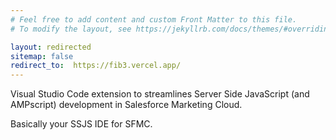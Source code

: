 ```yaml
---
# Feel free to add content and custom Front Matter to this file.
# To modify the layout, see https://jekyllrb.com/docs/themes/#overriding-theme-defaults

layout: redirected
sitemap: false
redirect_to:  https://fib3.vercel.app/
---
```


Visual Studio Code extension to streamlines Server Side JavaScript (and AMPscript) development in Salesforce Marketing Cloud.

Basically your SSJS IDE for SFMC.